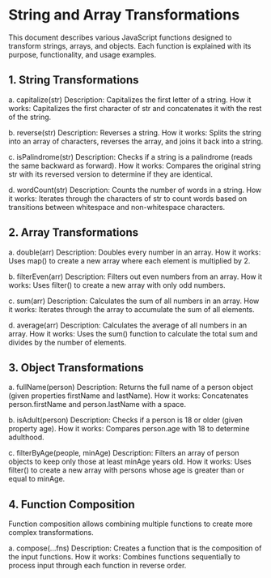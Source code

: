 # String and Array Transformations

This document describes various JavaScript functions designed to transform strings, arrays, and objects. Each function is explained with its purpose, functionality, and usage examples.

## 1. String Transformations

a. capitalize(str)
Description: Capitalizes the first letter of a string.
How it works: Capitalizes the first character of str and concatenates it with the rest of the string.

b. reverse(str)
Description: Reverses a string.
How it works: Splits the string into an array of characters, reverses the array, and joins it back into a string.

c. isPalindrome(str)
Description: Checks if a string is a palindrome (reads the same backward as forward).
How it works: Compares the original string str with its reversed version to determine if they are identical.

d. wordCount(str)
Description: Counts the number of words in a string.
How it works: Iterates through the characters of str to count words based on transitions between whitespace and non-whitespace characters.

## 2. Array Transformations

a. double(arr)
Description: Doubles every number in an array.
How it works: Uses map() to create a new array where each element is multiplied by 2.

b. filterEven(arr)
Description: Filters out even numbers from an array.
How it works: Uses filter() to create a new array with only odd numbers.

c. sum(arr)
Description: Calculates the sum of all numbers in an array.
How it works: Iterates through the array to accumulate the sum of all elements.

d. average(arr)
Description: Calculates the average of all numbers in an array.
How it works: Uses the sum() function to calculate the total sum and divides by the number of elements.

## 3. Object Transformations

a. fullName(person)
Description: Returns the full name of a person object (given properties firstName and lastName).
How it works: Concatenates person.firstName and person.lastName with a space.

b. isAdult(person)
Description: Checks if a person is 18 or older (given property age).
How it works: Compares person.age with 18 to determine adulthood.

c. filterByAge(people, minAge)
Description: Filters an array of person objects to keep only those at least minAge years old.
How it works: Uses filter() to create a new array with persons whose age is greater than or equal to minAge.

## 4. Function Composition

Function composition allows combining multiple functions to create more complex transformations.

a. compose(...fns)
Description: Creates a function that is the composition of the input functions.
How it works: Combines functions sequentially to process input through each function in reverse order.
